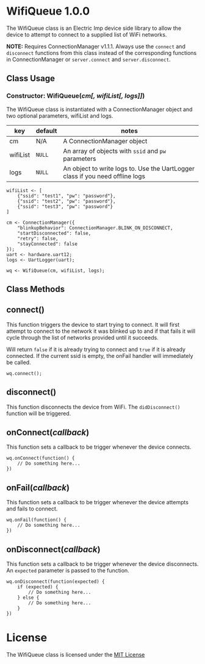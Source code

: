 # WifiQueue 1.0.0

The WifiQueue class is an Electric Imp device side library to allow the device to attempt to connect to a supplied list of WiFi networks.

**NOTE:** Requires ConnectionManager v1.1.1.
Always use the `connect` and `disconnect` functions from this class instead of the corresponding functions in ConnectionManager or `server.connect` and `server.disconnect`.

## Class Usage

### Constructor: WifiQueue(*cm[, wifiList[,  logs]]*)

The WifiQueue class is instantiated with a ConnectionManager object and two optional parameters, wifiList and logs.

| key               | default             | notes |
| ----------------- | ------------------- | ----- |
| cm | N/A | A ConnectionManager object |
| wifiList | `NULL` | An array of objects with `ssid` and `pw` parameters |
| logs | `NULL` | An object to write logs to. Use the UartLogger class if you need offline logs |

```squirrel
wifiList <- [
	{"ssid": "test1", "pw": "password"},
	{"ssid": "test2", "pw": "password"},
	{"ssid": "test3", "pw": "password"}
]

cm <- ConnectionManager({
	"blinkupBehavior": ConnectionManager.BLINK_ON_DISCONNECT,
	"startDisconnected": false,
	"retry": false,
	"stayConnected": false
});
uart <- hardware.uart12;
logs <- UartLogger(uart);

wq <- WifiQueue(cm, wifiList, logs);
```

## Class Methods

## connect()

This function triggers the device to start trying to connect. It will first attempt to connect to the network it was blinked up to and if that
fails it will cycle through the list of networks provided until it succeeds.

Will return `false` if it is already trying to connect and `true` if it is already connected.
If the current ssid is empty, the onFail handler will immediately be called.

```squirrel
wq.connect();
```

## disconnect()

This function disconnects the device from WiFi. The `didDisconnect()` function will be triggered.

## onConnect(*callback*)

This function sets a callback to be trigger whenever the device connects.

```squirrel
wq.onConnect(function() {
	// Do something here...
})
```

## onFail(*callback*)

This function sets a callback to be trigger whenever the device attempts and fails to connect.

```squirrel
wq.onFail(function() {
	// Do something here...
})
```

## onDisconnect(*callback*)

This function sets a callback to be trigger whenever the device disconnects. An `expected` parameter is passed to the function.

```squirrel
wq.onDisconnect(function(expected) {
	if (expected) {
		// Do something here...
	} else {
		// Do something here...
	}
})
```

# License

The WifiQueue class is licensed under the [MIT License](https://github.com/mysticpants/WifiQueue/LICENSE)
